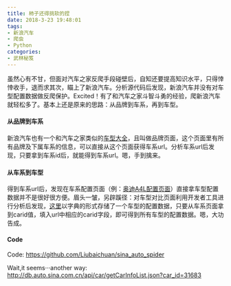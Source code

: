 ```yaml
---
title: 柿子还得挑软的捏
date: 2018-3-23 19:48:01
tags:
- 新浪汽车
- 爬虫
- Python
categories:
- 武林秘笈
---
```


虽然心有不甘，但面对汽车之家反爬手段碰壁后，自知还要提高知识水平，只得悻悻收手，退而求其次，瞄上了新浪汽车。分析源代码后发现，新浪汽车并没有对车型配置数据做反爬保护。Excited！有了和汽车之家斗智斗勇的经验，爬新浪汽车就轻松多了。基本上还是原来的思路：从品牌到车系，再到车型。

#### 从品牌到车系

新浪汽车也有一个和汽车之家类似的[车型大全](http://db.auto.sina.com.cn/)，且叫做品牌页面，这个页面里有所有品牌及下属车系的信息，可以直接从这个页面获得车系url。分析车系url后发现，只要拿到车系id后，就能得到车系url。嗯，手到擒来。

#### 从车系到车型

得到车系url后，发现在车系配置页面（例：[奥迪A4L配置页面](http://db.auto.sina.com.cn/9/peizhi/)）直接拿车型配置数据并不是很好很方便。眉头一皱，另辟蹊径：对车型对比页面利用开发者工具进行分析后发现，[这里](http://db.auto.sina.com.cn/api/car/getCompareCarInfo.json?carid=31683)以字典的形式存储了一个车型的配置数据，只要从车系页面拿到carid值，填入url中相应的carid字段，即可得到所有车型的配置数据。嗯，大功告成。

<!-- more -->

#### Code

Code: https://github.com/Liubaichuan/sina_auto_spider

Wait,it seems···another way: http://db.auto.sina.com.cn/api/car/getCarInfoList.json?car_id=31683